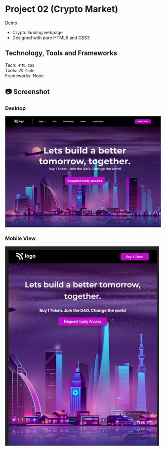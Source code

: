 # Project 02 (Crypto Market)
[Demo]()

- Crypto landing webpage
- Designed with pure HTML5 and CSS3

## Technology, Tools and Frameworks
Tech: `HTML` `CSS` <br>
Tools: `VS Code` <br>
Frameworks: None

## 📷 Screenshot
### Desktop
![DesktopView](./output.png)

### Mobile View
![MobileView](./Mobile.png)